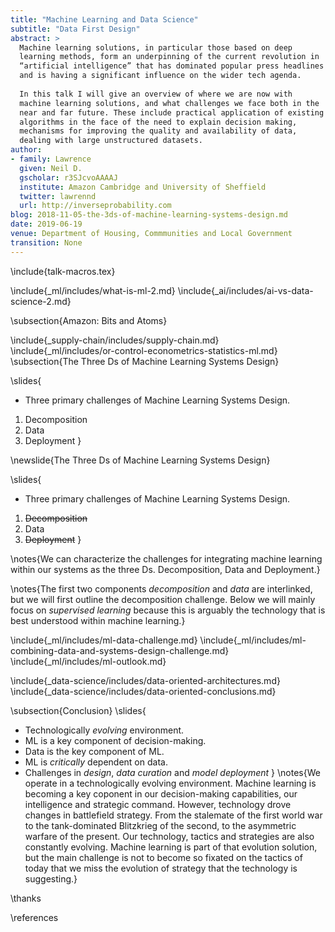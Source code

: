 ```yaml
---
title: "Machine Learning and Data Science"
subtitle: "Data First Design"
abstract: >
  Machine learning solutions, in particular those based on deep
  learning methods, form an underpinning of the current revolution in
  “artificial intelligence” that has dominated popular press headlines
  and is having a significant influence on the wider tech agenda.
  
  In this talk I will give an overview of where we are now with
  machine learning solutions, and what challenges we face both in the
  near and far future. These include practical application of existing
  algorithms in the face of the need to explain decision making,
  mechanisms for improving the quality and availability of data,
  dealing with large unstructured datasets.
author:
- family: Lawrence
  given: Neil D.
  gscholar: r3SJcvoAAAAJ
  institute: Amazon Cambridge and University of Sheffield
  twitter: lawrennd
  url: http://inverseprobability.com
blog: 2018-11-05-the-3ds-of-machine-learning-systems-design.md
date: 2019-06-19
venue: Department of Housing, Commmunities and Local Government
transition: None
---
```


\include{talk-macros.tex}

\include{_ml/includes/what-is-ml-2.md}
\include{_ai/includes/ai-vs-data-science-2.md}

\subsection{Amazon: Bits and Atoms}
<!--
include{../_ai/includes/embodiment-factors.md}
include{_data-science/includes/evolved-relationship.md}
include{_ml/includes/what-does-machine-learning-do.md}

newslide{Deep Learning}

* These are interpretable models: vital for disease etc.

* Modern machine learning methods are less interpretable

* Example: face recognition

include{_ml/includes/deep-learning-overview.md}-->
<!--include{_gp/includes/gp-intro-very-short.md}-->
<!--include{_deepgp/includes/deep-olympic.md}-->
<!--
include{_data-science/includes/a-time-for-professionalisation.md}
include{_data-science/includes/the-data-crisis.md} 

newslide{Rest of this Talk: Two Areas of Focus}

* Reusability of Data
* Deployment of Machine Learning Systems

newslide{Rest of this Talk: Two Areas of Focus}

* <s>Reusability of Data</s>
* Deployment of Machine Learning Systems

include{_data-science/includes/data-readiness-levels.md}

\newslide{Artificial Intelligence}

* Challenges in deploying AI.
* Currently this is in the form of "machine learning systems"

\newslide{Internet of People}

* Fog computing: barrier between cloud and device blurring.
    * Computing on the Edge
* Complex feedback between algorithm and implementation
  
\newslide{Deploying ML in Real World: Machine Learning Systems Design}

* Major new challenge for systems designers.
* Internet of Intelligence but currently:
	* AI systems are *fragile*

\include{_ml/includes/what-is-ml-2.md}
\include{_ai/includes/ai-vs-data-science-2.md}
-->

\include{_supply-chain/includes/supply-chain.md}
\include{_ml/includes/or-control-econometrics-statistics-ml.md}
\subsection{The Three Ds of Machine Learning Systems Design}

\slides{
* Three primary challenges of Machine Learning Systems Design.
1. Decomposition
2. Data 
3. Deployment
}

\newslide{The Three Ds of Machine Learning Systems Design}

\slides{
* Three primary challenges of Machine Learning Systems Design.
1. <s>Decomposition</s>
2. Data 
3. <s>Deployment</s>
}


\notes{We can characterize the challenges for integrating machine learning within our systems as the three Ds. Decomposition, Data and Deployment.}

\notes{The first two components *decomposition* and *data* are interlinked, but we will first outline the decomposition challenge. Below we will mainly focus on *supervised learning* because this is arguably the technology that is best understood within machine learning.}

\include{_ml/includes/ml-data-challenge.md}
\include{_ml/includes/ml-combining-data-and-systems-design-challenge.md}
\include{_ml/includes/ml-outlook.md}

\include{_data-science/includes/data-oriented-architectures.md}
\include{_data-science/includes/data-oriented-conclusions.md}

\subsection{Conclusion}
\slides{
* Technologically *evolving* environment.
* ML is a key component of decision-making.
* Data is the key component of ML.
* ML is *critically* dependent on data.
* Challenges in *design*, *data curation* and *model deployment* 
}
\notes{We operate in a technologically evolving environment.  Machine learning is becoming a key coponent in our decision-making capabilities, our intelligence and strategic command. However, technology drove changes in battlefield strategy. From the stalemate of the first world war to the tank-dominated Blitzkrieg of the second, to the asymmetric warfare of the present. Our technology, tactics and strategies are also constantly evolving. Machine learning is part of that evolution solution, but the main challenge is not to become so fixated on the tactics of today that we miss the evolution of strategy that the technology is suggesting.}

\thanks

\references






